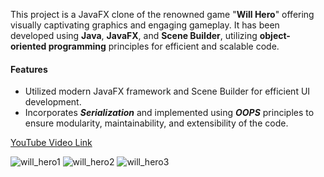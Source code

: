 This project is a JavaFX clone of the renowned game "**Will Hero**" offering visually captivating graphics and engaging gameplay. It has been developed using **Java**, **JavaFX**, and **Scene Builder**, utilizing **object-oriented programming** principles for efficient and scalable code.

<h4>Features</h4>

- Utilized modern JavaFX framework and Scene Builder for efficient UI development.<br/>
- Incorporates **_Serialization_** and implemented using **_OOPS_** principles to ensure modularity, maintainability, and extensibility of the code.<br/>

[YouTube Video Link](https://youtu.be/DGKwRpVyZYY)  <br/>

![will_hero1](https://github.com/preraksemwal/Will_Hero/assets/77500750/bdf2b2cb-f420-44f1-bd15-3bc12683493f)
![will_hero2](https://github.com/preraksemwal/Will_Hero/assets/77500750/337ee034-427e-422a-bbd8-14208aa2d059)
![will_hero3](https://github.com/preraksemwal/Will_Hero/assets/77500750/4f46d45d-a5d0-4ccf-85cf-27cd2fea3dd0)
